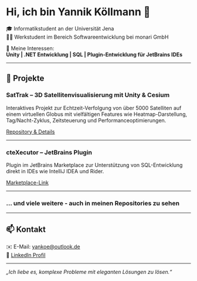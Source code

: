 # Hi, ich bin Yannik Köllmann 👋

🎓 Informatikstudent an der Universität Jena  
👨‍💼 Werkstudent im Bereich Softwareentwicklung bei monari GmbH  

🎯 Meine Interessen:  
**Unity | .NET Entwicklung | SQL | Plugin-Entwicklung für JetBrains IDEs**

---

## 🚀 Projekte

### SatTrak – 3D Satellitenvisualisierung mit Unity & Cesium  
Interaktives Projekt zur Echtzeit-Verfolgung von über 5000 Satelliten auf einem virtuellen Globus mit vielfältigen Features wie Heatmap-Darstellung, Tag/Nacht-Zyklus, Zeitsteuerung und Performanceoptimierungen.

[Repository & Details](https://github.com/JanVogt06/SatTrak-SatelliteVisualization)

---

### cteXecutor – JetBrains Plugin  
Plugin im JetBrains Marketplace zur Unterstützung von SQL-Entwicklung direkt in IDEs wie IntelliJ IDEA und Rider.

[Marketplace-Link](https://plugins.jetbrains.com/plugin/27835-ctexecutor)

---

### ... und viele weitere - auch in meinen Repositories zu sehen

---

## 📫 Kontakt

✉️ E-Mail: [yankoe@outlook.de](mailto:yankoe@outlook.de)  
🔗 [LinkedIn Profil](linkedin.com/in/yannikkoellmann)

---

*„Ich liebe es, komplexe Probleme mit eleganten Lösungen zu lösen.“*

